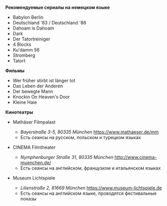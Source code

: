 **Рекомендуемые сериалы на немецком языке**

* Babylon Berlin
* Deutschland '83 / Deutschland '86
* Dahoam is Dahoam
* Dark
* Der Tatortreiniger
* 4 Blocks
* Ku'damm 56
* Stromberg
* Tatort

**Фильмы** 

* Wer früher stirbt ist länger tot
* Das Leben der Anderen
* Der bewegte Mann
* Knockin On Heaven's Door
* Kleine Haie

**Кинотеатры**

* Mathäser Filmpalast
  * *Bayerstraße 3-5, 80335 München* https://www.mathaeser.de/mm
  * Есть сеансы на русском, польском и турецком языках

* CINEMA Filmtheater
  * *Nymphenburger Straße 31, 80335 München* http://www.cinema-muenchen.de/
  * Есть сеансы на английском, французком и итальянском языках

* Museum Lichtspiele
  * *Lilienstraße 2, 81669 München* https://www.museum-lichtspiele.de
  * Есть сеансы на английском языке, проводятся фестивальные показы

